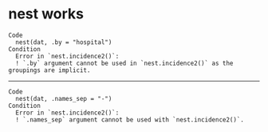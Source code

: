 # nest works

    Code
      nest(dat, .by = "hospital")
    Condition
      Error in `nest.incidence2()`:
      ! `.by` argument cannot be used in `nest.incidence2()` as the groupings are implicit.

---

    Code
      nest(dat, .names_sep = "-")
    Condition
      Error in `nest.incidence2()`:
      ! `.names_sep` argument cannot be used with `nest.incidence2()`.

